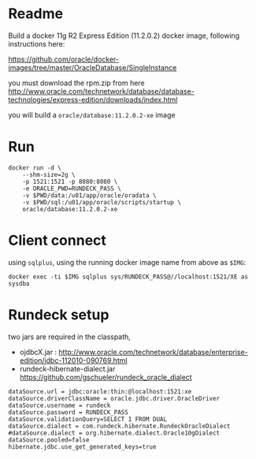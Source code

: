 Readme
========

Build a docker 11g R2 Express Edition (11.2.0.2) docker image, following instructions here:

https://github.com/oracle/docker-images/tree/master/OracleDatabase/SingleInstance

you must download the rpm.zip from here http://www.oracle.com/technetwork/database/database-technologies/express-edition/downloads/index.html

you will build a `oracle/database:11.2.0.2-xe` image

Run
=========


	docker run -d \
		--shm-size=2g \
		-p 1521:1521 -p 8080:8080 \
		-e ORACLE_PWD=RUNDECK_PASS \
		-v $PWD/data:/u01/app/oracle/oradata \
		-v $PWD/sql:/u01/app/oracle/scripts/startup \
		oracle/database:11.2.0.2-xe


Client connect
==========

using `sqlplus`, using the running docker image name from above as `$IMG`:

	docker exec -ti $IMG sqlplus sys/RUNDECK_PASS@//localhost:1521/XE as sysdba


Rundeck setup
========

two jars are required in the classpath, 

* ojdbcX.jar : http://www.oracle.com/technetwork/database/enterprise-edition/jdbc-112010-090769.html
* rundeck-hibernate-dialect.jar https://github.com/gschueler/rundeck_oracle_dialect

~~~
dataSource.url = jdbc:oracle:thin:@localhost:1521:xe
dataSource.driverClassName = oracle.jdbc.driver.OracleDriver
dataSource.username = rundeck
dataSource.password = RUNDECK_PASS
dataSource.validationQuery=SELECT 1 FROM DUAL
dataSource.dialect = com.rundeck.hibernate.RundeckOracleDialect
#dataSource.dialect = org.hibernate.dialect.Oracle10gDialect
dataSource.pooled=false
hibernate.jdbc.use_get_generated_keys=true
~~~
